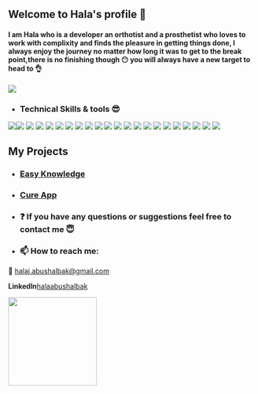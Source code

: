 ## Welcome to Hala's profile :purple_heart:
#### I am Hala who is a developer  an orthotist and  a prosthetist who loves to work with complixity and finds the pleasure in getting things done, I always enjoy the journey no matter how long it was to get to the break point,there is no finishing though :no_mouth: you will always have a new target to head to :ok_hand:

<img src="https://user-images.githubusercontent.com/74038190/215283295-44de9069-d569-4963-ba8f-264443a54c6d.gif" width>

- ### Technical Skills & tools :sunglasses:

<img src="https://img.shields.io/badge/MongoDB-4EA94B?style=for-the-badge&logo=mongodb&logoColor=white"/><img src="https://img.shields.io/badge/PostgreSQL-316192?style=for-the-badge&logo=postgresql&logoColor=white"/>
  <img src="https://img.shields.io/badge/axios-671ddf?&style=for-the-badge&logo=axios&logoColor=white" /> 
 <img src="https://img.shields.io/badge/Firebase-039BE5?style=for-the-badge&logo=Firebase&logoColor=white"/>
<img src="https://img.shields.io/badge/express.js-%23404d59.svg?style=for-the-badge&logo=express&logoColor=%2361DAFB"/>
 <img src="https://img.shields.io/badge/NPM-%23CB3837.svg?style=for-the-badge&logo=npm&logoColor=white"/>
<img src="https://img.shields.io/badge/github-121013?style=for-the-badge&logo=github&logoColor=white"/>
 <img src="https://img.shields.io/badge/JWT-000000?style=for-the-badge&logo=JSON%20web%20tokens&logoColor=black&color=F7DF1E"/>
 <img src="https://img.shields.io/badge/Markdown-000000?style=for-the-badge&logo=markdown&logoColor=red&color=F7DF1E" />
  <img src="https://img.shields.io/badge/Node%20js-339933?style=for-the-badge&logo=nodedotjs&logoColor=white" />
 <img src="https://img.shields.io/badge/Postman-FF6C37?style=for-the-badge&logo=Postman&logoColor=white" />
<img src="https://img.shields.io/badge/jquery-%230769AD.svg?style=for-the-badge&logo=jquery&logoColor=white" />
<img src="https://img.shields.io/badge/vite-%23646CFF.svg?style=for-the-badge&logo=vite&logoColor=white" />
<img src="https://img.shields.io/badge/html5-%23E34F26.svg?style=for-the-badge&logo=html5&logoColor=white" />
  <img src="https://img.shields.io/badge/JavaScript-323330?style=for-the-badge&logo=javascript&logoColor=F7DF1E"/>
 <img src= "https://img.shields.io/badge/Trello-0052CC?style=for-the-badge&logo=trello&logoColor=white"/>
 <img src="https://img.shields.io/badge/Canva-%2300C4CC.svg?&style=for-the-badge&logo=Canva&logoColor=white"/>
 <img src="https://img.shields.io/badge/React-20232A?style=for-the-badge&logo=react&logoColor=61DAFB"/>
 <img src="https://img.shields.io/badge/redux-%23593d88.svg?style=for-the-badge&logo=redux&logoColor=white"/>
 <img src="https://img.shields.io/badge/tailwindcss-%2338B2AC.svg?style=for-the-badge&logo=tailwind-css&logoColor=white"/>
 <img src="https://img.shields.io/badge/netlify-%23000000.svg?style=for-the-badge&logo=netlify&logoColor=#00C7B7"/>
 <img src="https://img.shields.io/badge/Visual%20Studio%20Code-0078d7.svg?style=for-the-badge&logo=visual-studio-code&logoColor=white"/>




##  My Projects <a name = "my_projects"></a>
- ### <a href= "https://github.com/C8-HalaAbuShalbak/MERAKI_Academy_Project_4">Easy Knowledge</a>
- ### <a href= "https://github.com/Girl-Power2/MERAKI_Academy_Project_5">Cure App</a>


- ###  :question: If you have any questions or suggestions feel free to contact me :innocent:
- ###  📫 How to reach me: 

:email:  halaj.abushalbak@gmail.com

<strong>LinkedIn</strong><a href="www.linkedin.com/in/halaabushalbak">halaabushalbak</a>

<img height="180em" src="https://github-readme-stats.vercel.app/api?username=HalaAbuShalbak&show_icons=true&hide_border=false&&count_private=true&include_all_commits=true" />


